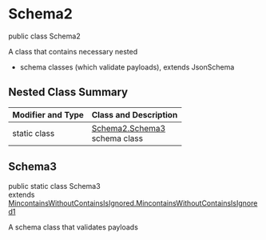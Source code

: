 # Schema2
public class Schema2

A class that contains necessary nested
- schema classes (which validate payloads), extends JsonSchema

## Nested Class Summary
| Modifier and Type | Class and Description |
| ----------------- | ---------------------- |
| static class | [Schema2.Schema3](#schema3)<br> schema class |

## Schema3
public static class Schema3<br>
extends [MincontainsWithoutContainsIsIgnored.MincontainsWithoutContainsIsIgnored1](../../../../../../../../components/schemas/MincontainsWithoutContainsIsIgnored.md#mincontainswithoutcontainsisignored1)

A schema class that validates payloads

